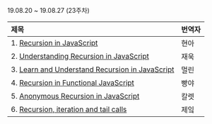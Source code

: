 19.08.20 ~ 19.08.27 (23주차)

|     제목     |    번역자    |
| :---------- | :--------- |
| 1. [Recursion in JavaScript](https://github.com/Lee-hyuna/33-js-concepts-kr/wiki/%EC%9E%90%EB%B0%94%EC%8A%A4%ED%81%AC%EB%A6%BD%ED%8A%B8%EC%9D%98-%EC%9E%AC%EA%B7%80%ED%95%A8%EC%88%98) | 현아 |
| 2. [Understanding Recursion in JavaScript](https://github.com/Lee-hyuna/33-js-concepts-kr/wiki/%EC%9E%90%EB%B0%94%EC%8A%A4%ED%81%AC%EB%A6%BD%ED%8A%B8%EC%9D%98-%EC%9E%AC%EA%B7%80%EC%97%90-%EB%8C%80%ED%95%9C-%EC%9D%B4%ED%95%B4) | 재욱 |
| 3. [Learn and Understand Recursion in JavaScript](https://github.com/Lee-hyuna/33-js-concepts-kr/wiki/Learn-and-Understand-Recursion-in-JavaScript) | 멀린 |
| 4. [Recursion in Functional JavaScript](https://www.sitepoint.com/recursion-functional-javascript/) | 빵야 |
| 5. [Anonymous Recursion in JavaScript ](https://github.com/Lee-hyuna/33-js-concepts-kr/wiki/%EC%9E%90%EB%B0%94%EC%8A%A4%ED%81%AC%EB%A6%BD%EC%97%90%EC%84%9C%EC%9D%98-%EC%9E%AC%EA%B7%80-%ED%95%A8%EC%88%98) | 칼렛 |
| 6. [Recursion, iteration and tail calls](https://github.com/Lee-hyuna/33-js-concepts-kr/wiki/recursion-iteration-and-tail-calls-in-js) | 제잌 |